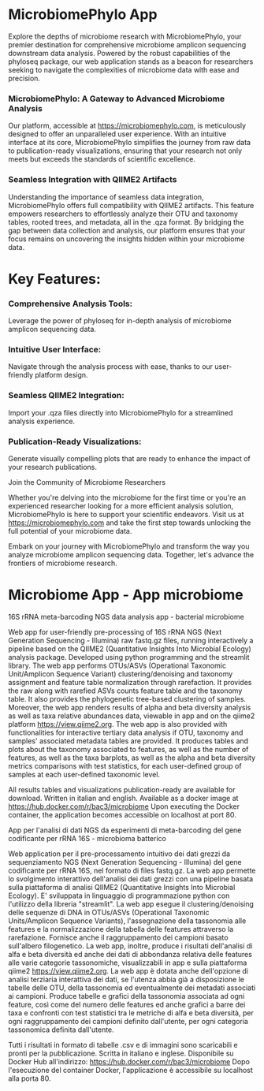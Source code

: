 # MicrobiomePhylo App

Explore the depths of microbiome research with MicrobiomePhylo, your premier destination for comprehensive microbiome amplicon sequencing downstream data analysis. Powered by the robust capabilities of the phyloseq package, our web application stands as a beacon for researchers seeking to navigate the complexities of microbiome data with ease and precision.

### MicrobiomePhylo: A Gateway to Advanced Microbiome Analysis

Our platform, accessible at https://microbiomephylo.com, is meticulously designed to offer an unparalleled user experience. With an intuitive interface at its core, MicrobiomePhylo simplifies the journey from raw data to publication-ready visualizations, ensuring that your research not only meets but exceeds the standards of scientific excellence.

### Seamless Integration with QIIME2 Artifacts

Understanding the importance of seamless data integration, MicrobiomePhylo offers full compatibility with QIIME2 artifacts. This feature empowers researchers to effortlessly analyze their OTU and taxonomy tables, rooted trees, and metadata, all in the .qza format. By bridging the gap between data collection and analysis, our platform ensures that your focus remains on uncovering the insights hidden within your microbiome data.

# Key Features:

### Comprehensive Analysis Tools: 
Leverage the power of phyloseq for in-depth analysis of microbiome amplicon sequencing data.
### Intuitive User Interface: 
Navigate through the analysis process with ease, thanks to our user-friendly platform design.
### Seamless QIIME2 Integration: 
Import your .qza files directly into MicrobiomePhylo for a streamlined analysis experience.
### Publication-Ready Visualizations: 
Generate visually compelling plots that are ready to enhance the impact of your research publications.

Join the Community of Microbiome Researchers

Whether you're delving into the microbiome for the first time or you're an experienced researcher looking for a more efficient analysis solution, MicrobiomePhylo is here to support your scientific endeavors. Visit us at https://microbiomephylo.com and take the first step towards unlocking the full potential of your microbiome data.

Embark on your journey with MicrobiomePhylo and transform the way you analyze microbiome amplicon sequencing data. Together, let's advance the frontiers of microbiome research.




# Microbiome App - App microbiome
16S rRNA meta-barcoding NGS data analysis app - bacterial microbiome

Web app for user-friendly pre-processing of 16S rRNA NGS (Next Generation Sequencing - Illumina) raw fastq.gz files, running interactively a pipeline based on the QIIME2 (Quantitative Insights Into Microbial Ecology) analysis package. Developed using python programming and the streamlit library. 
The web app performs OTUs/ASVs (Operational Taxonomic Unit/Amplicon Sequence Variant) clustering/denoising and taxonomy assignment and feature table normalization through rarefaction. It provides the raw along with rarefied ASVs counts feature table and the taxonomy table. It also provides the phylogenetic tree-based clustering of samples. Moreover, the web app renders results of alpha and beta diversity analysis as well as taxa relative abundances data, viewable in app and on the qiime2 platform https://view.qiime2.org.
The web app is also provided with functionalities for interactive tertiary data analysis if OTU, taxonomy and samples' associated metadata tables are provided. It produces tables and plots about the taxonomy associated to features, as well as the number of features, as well as the taxa barplots, as well as the alpha and beta diversity metrics comparisons with test statistics, for each user-defined group of samples at each user-defined taxonomic level.

All results tables and visualizations publication-ready are available for download.
Written in italian and english.
Available as a docker image at https://hub.docker.com/r/bac3/microbiome
Upon executing the Docker container, the application becomes accessible on localhost at port 80.


App per l'analisi di dati NGS da esperimenti di meta-barcoding del gene codificante per rRNA 16S - microbioma batterico

Web application per il pre-processamento intuitivo dei dati grezzi da sequenziamento NGS (Next Generation Sequencing - Illumina) del gene codificante per rRNA 16S, nel formato di files fastq.gz. La web app permette lo svolgimento interattivo dell'analisi dei dati grezzi con una pipeline basata sulla piattaforma di analisi QIIME2 (Quantitative Insights Into Microbial Ecology). E' sviluppata in linguaggio di programmazione python con l'utilizzo della libreria "streamlit". 
La web app esegue il clustering/denoising delle sequenze di DNA in OTUs/ASVs (Operational Taxonomic Units/Amplicon Sequence Variants), l'assegnazione della tassonomia alle features e la normalizzazione della tabella delle features attraverso la rarefazione. Fornisce anche il raggruppamento dei campioni basato sull'albero filogenetico. La web app, inoltre, produce i risultati dell'analisi di alfa e beta diversità ed anche dei dati di abbondanza relativa delle features alle varie categorie tassonomiche, visualizzabili in app e sulla piattaforma qiime2 https://view.qiime2.org.
La web app è dotata anche dell'opzione di analisi terziaria interattiva dei dati, se l'utenza abbia già a disposizione le tabelle delle OTU, della tassonomia ed eventualmente dei metadati associati ai campioni. Produce tabelle e grafici della tassonomia associata ad ogni feature, così come del numero delle features ed anche grafici a barre dei taxa e confronti con test statistici tra le metriche di alfa e beta diversità, per ogni raggruppamento dei campioni definito dall'utente, per ogni categoria tassonomica definita dall'utente.

Tutti i risultati in formato di tabelle .csv e di immagini sono scaricabili e pronti per la pubblicazione.
Scritta in italiano e inglese.
Disponibile su Docker Hub all'indirizzo: https://hub.docker.com/r/bac3/microbiome
Dopo l'esecuzione del container Docker, l'applicazione è accessibile su localhost alla porta 80.
